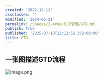 ```yaml
---
created: '2022-12-11'
cssclasses: ''
modified: '2024-06-21'
permalink: /Spaces/2-Area/知识管理/GTD.md
publish: true
published: '2025-07-10T22:12:52.332+08:00'
title: GTD
---
```

##


## 一张图描述GTD流程

![image.png](https://my-public-pic.oss-cn-hangzhou.aliyuncs.com/202301032054266.png)